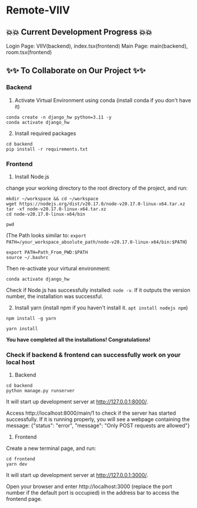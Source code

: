 # Remote-VIIV

## 💥💥 Current Development Progress 💥💥

Login Page: VIIV(backend), index.tsx(frontend)
Main Page: main(backend), room.tsx(frontend) 

## ✨✨ To Collaborate on Our Project ✨✨ 
### Backend
1. Activate Virtual Environment using conda (install conda if you don't have it)
```
conda create -n django_hw python=3.11 -y
conda activate django_hw
```
2. Install required packages
```
cd backend
pip install -r requirements.txt
```

### Frontend
1. Install Node.js

change your working directory to the root directory of the project, and run:
```
mkdir ~/workspace && cd ~/workspace
wget https://nodejs.org/dist/v20.17.0/node-v20.17.0-linux-x64.tar.xz
tar -xf node-v20.17.0-linux-x64.tar.xz
cd node-v20.17.0-linux-x64/bin
```

```
pwd
```
(The Path looks similar to: `export PATH=/your_workspace_absolute_path/node-v20.17.0-linux-x64/bin:$PATH`)
```
export PATH=Path_From_PWD:$PATH
source ~/.bashrc
```

Then re-activate your virtural environment:
```
conda activate django_hw
```

Check if Node.js has successfully installed: `node -v`. 
If it outputs the version number, the installation was successful.

2. Install yarn
(install npm if you haven't install it. `apt install nodejs npm`)
```
npm install -g yarn
```

```
yarn install
```


**You have completed all the installations! Congratulations!**

### Check if backend & frontend can successfully work on your local host
1. Backend
```
cd backend
python manage.py runserver
```
It will start up development server at http://127.0.0.1:8000/.

Access http://localhost:8000/main/1 to check if the server has started successfully. If it is running properly, you will see a webpage containing the message: {"status": "error", "message": "Only POST requests are allowed"}

1. Frontend

Create a new terminal page, and run:
```
cd frontend
yarn dev
```
It will start up development server at http://127.0.0.1:3000/.

Open your browser and enter http://localhost:3000 (replace the port number if the default port is occupied) in the address bar to access the frontend page.


